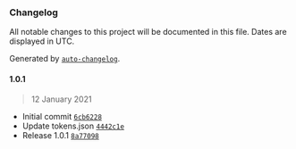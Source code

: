 ### Changelog

All notable changes to this project will be documented in this file. Dates are displayed in UTC.

Generated by [`auto-changelog`](https://github.com/CookPete/auto-changelog).

#### 1.0.1

> 12 January 2021

- Initial commit [`6cb6228`](https://github.com/sambacha/yearn-tokenlist/commit/6cb6228079b5783867d83c2a667208016f8801ae)
- Update tokens.json [`4442c1e`](https://github.com/sambacha/yearn-tokenlist/commit/4442c1ee3eebbc152d831d13dc6426253f12c402)
- Release 1.0.1 [`8a77098`](https://github.com/sambacha/yearn-tokenlist/commit/8a7709890ad76a8883cd7ab980d443a746a9f98b)
